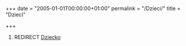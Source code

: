 +++
date = "2005-01-01T00:00:00+01:00"
permalink = "/Dzieci/"
title = "Dzieci"

+++

1.  REDIRECT [Dziecko](/atopedia/Dziecko "wikilink")
